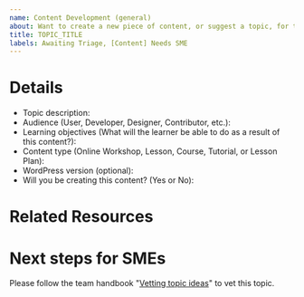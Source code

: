 ```yaml
---
name: Content Development (general)
about: Want to create a new piece of content, or suggest a topic, for the Learn.WordPress.org website? Start here!
title: TOPIC_TITLE
labels: Awaiting Triage, [Content] Needs SME
---
```


# Details
<!-- 
Replace TOPIC_TITLE in the issue title to the topic title you are proposing.
Then, share as much information about your idea as you can by filling out these items.
A team member will review the proposal and share next steps.
-->

- Topic description: 
- Audience (User, Developer, Designer, Contributor, etc.): 
- Learning objectives (What will the learner be able to do as a result of this content?): 
- Content type (Online Workshop, Lesson, Course, Tutorial, or Lesson Plan): 
- WordPress version (optional): 
- Will you be creating this content? (Yes or No): 

# Related Resources
<!--
List links that would be useful to reference when developing this content.
Related resources can be found on Learn WordPress, HelpHub, DevHub, GitHub Gutenberg Issues, DevNotes, etc.
-->


# Next steps for SMEs
Please follow the team handbook "[Vetting topic ideas](https://make.wordpress.org/training/handbook/training-team-how-to-guides/vetting-topic-ideas/)" to vet this topic.
